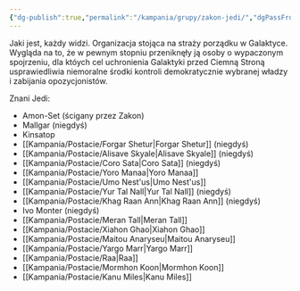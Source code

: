 ```yaml
---
{"dg-publish":true,"permalink":"/kampania/grupy/zakon-jedi/","dgPassFrontmatter":true}
---
```


Jaki jest, każdy widzi. Organizacja stojąca na straży porządku w Galaktyce. Wygląda na to, że w pewnym stopniu przeniknęły ją osoby o wypaczonym spojrzeniu, dla któych cel uchronienia Galaktyki przed Ciemną Stroną usprawiedliwia niemoralne środki kontroli demokratycznie wybranej władzy i zabijania opozycjonistów.

Znani Jedi:
- Amon-Set (ścigany przez Zakon)
- Mallgar (niegdyś)
- Kinsatop
- [[Kampania/Postacie/Forgar Shetur\|Forgar Shetur]] (niegdyś)
- [[Kampania/Postacie/Alisave Skyale\|Alisave Skyale]] (niegdyś)
- [[Kampania/Postacie/Coro Sata\|Coro Sata]] (niegdyś)
- [[Kampania/Postacie/Yoro Manaa\|Yoro Manaa]]
- [[Kampania/Postacie/Umo Nest'us\|Umo Nest'us]]
- [[Kampania/Postacie/Yur Tal Nall\|Yur Tal Nall]] (niegdyś)
- [[Kampania/Postacie/Khag Raan Ann\|Khag Raan Ann]] (niegdyś)
- Ivo Monter (niegdyś)
- [[Kampania/Postacie/Meran Tall\|Meran Tall]]
- [[Kampania/Postacie/Xiahon Ghao\|Xiahon Ghao]]
- [[Kampania/Postacie/Maitou Anaryseu\|Maitou Anaryseu]]
- [[Kampania/Postacie/Yargo Marr\|Yargo Marr]]
- [[Kampania/Postacie/Raa\|Raa]]
- [[Kampania/Postacie/Mormhon Koon\|Mormhon Koon]]
- [[Kampania/Postacie/Kanu Miles\|Kanu Miles]]